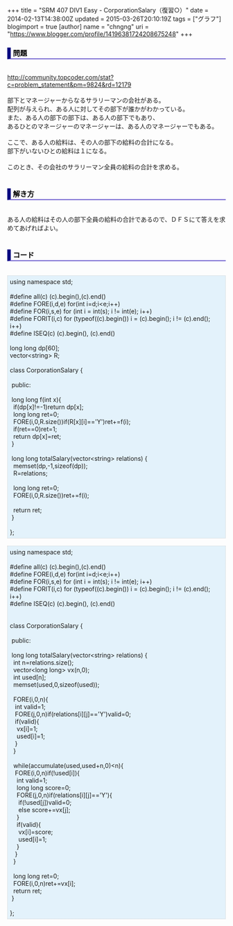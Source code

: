 +++
title = "SRM 407 DIV1 Easy - CorporationSalary（復習○）"
date = 2014-02-13T14:38:00Z
updated = 2015-03-26T20:10:19Z
tags = ["グラフ"]
blogimport = true 
[author]
	name = "chngng"
	uri = "https://www.blogger.com/profile/14196381724208675248"
+++

<div dir="ltr" style="text-align: left;" trbidi="on"><h3 style="border-bottom: 2px solid slateblue; border-left: 8px solid navy; color: black; padding: 0px 0px 1px 5px;">問題 </h3><br /><a href="http://community.topcoder.com/stat?c=problem_statement&amp;pm=9824&amp;rd=12179" target="_blank">http://community.topcoder.com/stat?c=problem_statement&amp;pm=9824&amp;rd=12179</a><br /><br />部下とマネージャーからなるサラリーマンの会社がある。<br />配列が与えられ、ある人に対してその部下が誰かがわかっている。<br />また、ある人の部下の部下は、ある人の部下でもあり、<br />あるひとのマネージャーのマネージャーは、ある人のマネージャーでもある。<br /><br />ここで、ある人の給料は、その人の部下の給料の合計になる。<br />部下がいないひとの給料は１になる。<br /><br />このとき、その会社のサラリーマン全員の給料の合計を求める。<br /><br /><h3 style="border-bottom: 2px solid slateblue; border-left: 8px solid navy; color: black; padding: 0px 0px 1px 5px;">解き方 </h3><br />ある人の給料はその人の部下全員の給料の合計であるので、ＤＦＳにて答えを求めてあげればよい。<br /><br /><h3 style="border-bottom: 2px solid slateblue; border-left: 8px solid navy; color: black; padding: 0px 0px 1px 5px;">コード </h3><br /><div style="background-color: #e3f2fb; border: 1px dotted #CCCCCC; padding: 5px;">using namespace std;<br /><br />#define all(c) (c).begin(),(c).end()<br />#define FORE(i,d,e) for(int i=d;i&lt;e;i++)<br />#define FOR(i,s,e) for (int i = int(s); i != int(e); i++)<br />#define FORIT(i,c) for (typeof((c).begin()) i = (c).begin(); i != (c).end(); i++)<br />#define ISEQ(c) (c).begin(), (c).end()<br /><br />long long dp[60];<br />vector&lt;string&gt; R;<br /><br />class CorporationSalary {<br /><br /><span class="Apple-tab-span" style="white-space: pre;"> </span>public:<br /><br /><span class="Apple-tab-span" style="white-space: pre;"> </span>long long f(int x){<br /><span class="Apple-tab-span" style="white-space: pre;">  </span>if(dp[x]!=-1)return dp[x];<br /><span class="Apple-tab-span" style="white-space: pre;">  </span>long long ret=0;<br /><span class="Apple-tab-span" style="white-space: pre;">  </span>FORE(i,0,R.size())if(R[x][i]=='Y')ret+=f(i);<br /><span class="Apple-tab-span" style="white-space: pre;">  </span>if(ret==0)ret=1;<br /><span class="Apple-tab-span" style="white-space: pre;">  </span>return dp[x]=ret;<br /><span class="Apple-tab-span" style="white-space: pre;"> </span>}<br /><br /><span class="Apple-tab-span" style="white-space: pre;"> </span>long long totalSalary(vector&lt;string&gt; relations) {<br /><span class="Apple-tab-span" style="white-space: pre;">  </span>memset(dp,-1,sizeof(dp));<br /><span class="Apple-tab-span" style="white-space: pre;">  </span>R=relations;<br /><br /><span class="Apple-tab-span" style="white-space: pre;">  </span>long long ret=0;<br /><span class="Apple-tab-span" style="white-space: pre;">  </span>FORE(i,0,R.size())ret+=f(i);<br /><br /><span class="Apple-tab-span" style="white-space: pre;">  </span>return ret;<br /><span class="Apple-tab-span" style="white-space: pre;"> </span>}<br /><br />};</div><br /><div style="background-color: #e3f2fb; border: 1px dotted #CCCCCC; padding: 5px;">using namespace std;<br /><br />#define all(c) (c).begin(),(c).end()<br />#define FORE(i,d,e) for(int i=d;i&lt;e;i++)<br />#define FOR(i,s,e) for (int i = int(s); i != int(e); i++)<br />#define FORIT(i,c) for (typeof((c).begin()) i = (c).begin(); i != (c).end(); i++)<br />#define ISEQ(c) (c).begin(), (c).end()<br /><br /><br />class CorporationSalary {<br /><br /><span class="Apple-tab-span" style="white-space: pre;"> </span>public:<br /><br /><span class="Apple-tab-span" style="white-space: pre;"> </span>long long totalSalary(vector&lt;string&gt; relations) {<br /><span class="Apple-tab-span" style="white-space: pre;">  </span>int n=relations.size();<br /><span class="Apple-tab-span" style="white-space: pre;">  </span>vector&lt;long long&gt; vx(n,0);<br /><span class="Apple-tab-span" style="white-space: pre;">  </span>int used[n];<br /><span class="Apple-tab-span" style="white-space: pre;">  </span>memset(used,0,sizeof(used));<br /><br /><span class="Apple-tab-span" style="white-space: pre;">  </span>FORE(i,0,n){<br /><span class="Apple-tab-span" style="white-space: pre;">   </span>int valid=1;<br /><span class="Apple-tab-span" style="white-space: pre;">   </span>FORE(j,0,n)if(relations[i][j]=='Y')valid=0;<br /><span class="Apple-tab-span" style="white-space: pre;">   </span>if(valid){<br /><span class="Apple-tab-span" style="white-space: pre;">    </span>vx[i]=1;<br /><span class="Apple-tab-span" style="white-space: pre;">    </span>used[i]=1;<br /><span class="Apple-tab-span" style="white-space: pre;">   </span>}<br /><span class="Apple-tab-span" style="white-space: pre;">  </span>}<br /><br /><span class="Apple-tab-span" style="white-space: pre;">  </span>while(accumulate(used,used+n,0)&lt;n){<br /><span class="Apple-tab-span" style="white-space: pre;">   </span>FORE(i,0,n)if(!used[i]){<br /><span class="Apple-tab-span" style="white-space: pre;">    </span>int valid=1;<br /><span class="Apple-tab-span" style="white-space: pre;">    </span>long long score=0;<br /><span class="Apple-tab-span" style="white-space: pre;">    </span>FORE(j,0,n)if(relations[i][j]=='Y'){<br /><span class="Apple-tab-span" style="white-space: pre;">     </span>if(!used[j])valid=0;<br /><span class="Apple-tab-span" style="white-space: pre;">     </span>else score+=vx[j];<br /><span class="Apple-tab-span" style="white-space: pre;">    </span>}<br /><span class="Apple-tab-span" style="white-space: pre;">    </span>if(valid){<br /><span class="Apple-tab-span" style="white-space: pre;">     </span>vx[i]=score;<br /><span class="Apple-tab-span" style="white-space: pre;">     </span>used[i]=1;<br /><span class="Apple-tab-span" style="white-space: pre;">    </span>}<br /><span class="Apple-tab-span" style="white-space: pre;">   </span>}<br /><span class="Apple-tab-span" style="white-space: pre;">  </span>}<br /><br /><span class="Apple-tab-span" style="white-space: pre;">  </span>long long ret=0;<br /><span class="Apple-tab-span" style="white-space: pre;">  </span>FORE(i,0,n)ret+=vx[i];<br /><span class="Apple-tab-span" style="white-space: pre;">  </span>return ret;<br /><span class="Apple-tab-span" style="white-space: pre;"> </span>}<br /><br />};</div></div>
